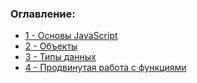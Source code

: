 ### Оглавление:

- [1 - Основы JavaScript](https://github.com/13RedFox/JS_Book/tree/main/1)
- [2 - Объекты](https://github.com/13RedFox/JS_Book/tree/main/2)
- [3 - Типы данных](https://github.com/13RedFox/JS_Book/tree/main/3)
- [4 - Продвинутая работа с функциями](https://github.com/13RedFox/JS_Book/tree/main/4)
